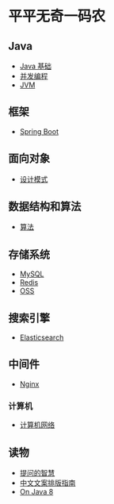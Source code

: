 # 平平无奇一码农


## Java
- [Java 基础](https://github.com/lazecoding/Note/blob/main/note/articles/java/JavaBase.md)
- [并发编程](https://github.com/lazecoding/Note/blob/main/note/articles/concurrent/concurrent.md)
- [JVM](https://github.com/lazecoding/Note/blob/main/note/articles/jvm/JVM.md)


## 框架
- [Spring Boot](https://github.com/lazecoding/Note/blob/main/note/articles/springboot/SpringBoot.md)

## 面向对象
- [设计模式](https://github.com/lazecoding/Note/blob/main/note/articles/pattern/README.md)

<!--
- [数据结构](https://github.com/lazecoding/Note/blob/main/note/articles/structure/数据结构.md)
-->
## 数据结构和算法
- [算法](https://github.com/lazecoding/Note/blob/main/note/articles/algorithms/README.md)


## 存储系统
- [MySQL](https://github.com/lazecoding/Note/blob/main/note/articles/mysql/MySQL.md)
- [Redis](https://github.com/lazecoding/Note/blob/main/note/articles/redis/Redis.md)
- [OSS](https://github.com/lazecoding/Note/blob/main/note/articles/oss/README.md)

## 搜索引擎
- [Elasticsearch](https://github.com/lazecoding/Note/blob/main/note/articles/es/Elasticsearch.md)

## 中间件

- [Nginx](https://github.com/lazecoding/Note/blob/main/note/articles/nginx/README.md)



### 计算机
- [计算机网络](https://github.com/lazecoding/Note/blob/main/note/articles/network/README.md)


## 读物
- [提问的智慧](https://github.com/lazecoding/Note/blob/main/doc/提问的智慧.md)
- [中文文案排版指南](https://github.com/lazecoding/Note/blob/main/doc/中文文案排版指南.md)
- [On Java 8](https://github.com/lazecoding/OnJava8)

